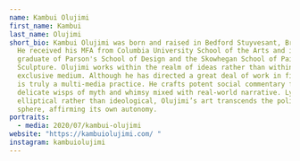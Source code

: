 ```yaml
---
name: Kambui Olujimi
first_name: Kambui
last_name: Olujimi
short_bio: Kambui Olujimi was born and raised in Bedford Stuyvesant, Brooklyn.
  He received his MFA from Columbia University School of the Arts and is a
  graduate of Parson's School of Design and the Skowhegan School of Painting and
  Sculpture. Olujimi works within the realm of ideas rather than within an
  exclusive medium. Although he has directed a great deal of work in film, his
  is truly a multi-media practice. He crafts potent social commentary from
  delicate wisps of myth and whimsy mixed with real-world narrative. Lyrical and
  elliptical rather than ideological, Olujimi’s art transcends the political
  sphere, affirming its own autonomy.
portraits:
  - media: 2020/07/kambui-olujimi
website: "https://kambuiolujimi.com/ "
instagram: kambuiolujimi
---
```

